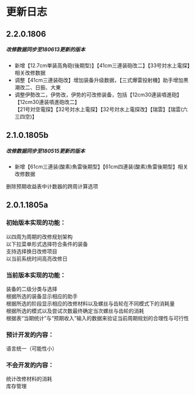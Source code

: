# 更新日志
## 2.2.0.1806
##### 改修数据同步至180613更新的版本
* 新增【12.7cm単装高角砲(後期型)】【41cm三連装砲改二】【33号対水上電探】相关改修数据  
* 调整【41cm三連装砲改】增加装备升级数据，【三式爆雷投射機】助手增加黒潮改二、日振、大東  
* 调整伊勢改二，伊势改，伊势的可改修装备，包括【12cm30連装噴進砲】【12cm30連装噴進砲改二】  
  【21号対空電探】【32号対水上電探】【32号対水上電探改】【瑞雲】【瑞雲(六三四空)】  
  

## 2.1.0.1805b
##### 改修数据同步至180515更新的版本
* 新增【61cm三連装(酸素)魚雷後期型】【61cm四連装(酸素)魚雷後期型】相关改修数据

删除预期收益表中计数器的跨周计算选项  

## 2.0.1.1805a

### 初始版本实现的功能：
以四周为周期的改修规划架构  
以下拉菜单形式选择符合条件的装备  
支持选择换日改修项目  
以当前系统时间高亮改修日  

### 当前版本实现的功能：
装备的二级分类与选择  
根据所选的装备显示相应的助手  
根据所选的阶段显示相应的改修材料以及螺丝与齿轮在不同模式下的消耗量  
根据所选的模式以及尝试次数最终确定当次螺丝与齿轮的消耗  
根据表“当期统计”与“预期收入”输入的数据来验证当前周期规划的合理性与可行性  

### 预计开发的内容：
语言统一（可能性小）

### 不会开发的内容：
统计改修材料的消耗  
库存管理
